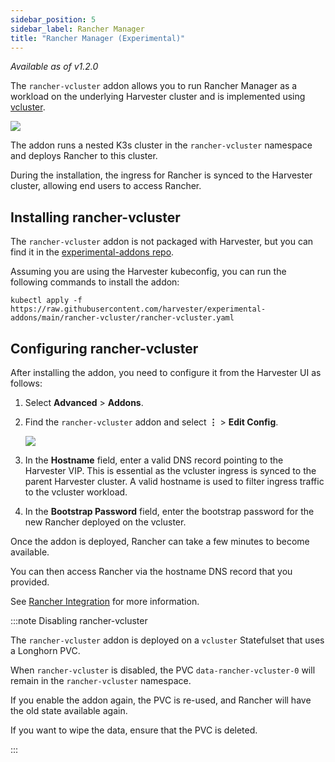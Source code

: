 ```yaml
---
sidebar_position: 5
sidebar_label: Rancher Manager
title: "Rancher Manager (Experimental)"
---
```


<head>
  <link rel="canonical" href="https://docs.harvesterhci.io/v1.2/advanced/rancher-vcluster"/>
</head>

_Available as of v1.2.0_

The `rancher-vcluster` addon allows you to run Rancher Manager as a workload on the underlying Harvester cluster and is implemented using [vcluster](https://www.vcluster.com/).

![](/img/v1.2/vm-import-controller/EnableAddon.png)

The addon runs a nested K3s cluster in the `rancher-vcluster` namespace and deploys Rancher to this cluster.

During the installation, the ingress for Rancher is synced to the Harvester cluster, allowing end users to access Rancher.

## Installing rancher-vcluster

The `rancher-vcluster` addon is not packaged with Harvester, but you can find it in the [experimental-addons repo](https://github.com/harvester/experimental-addons).

Assuming you are using the Harvester kubeconfig, you can run the following commands to install the addon:

```
kubectl apply -f https://raw.githubusercontent.com/harvester/experimental-addons/main/rancher-vcluster/rancher-vcluster.yaml
```

## Configuring rancher-vcluster

After installing the addon, you need to configure it from the Harvester UI as follows:

1. Select **Advanced** > **Addons**.
1. Find the `rancher-vcluster` addon and select **⋮** > **Edit Config**.

    ![](/img/v1.2/rancher-vcluster/VclusterConfig.png)

1. In the **Hostname** field, enter a valid DNS record pointing to the Harvester VIP. This is essential as the vcluster ingress is synced to the parent Harvester cluster. A valid hostname is used to filter ingress traffic to the vcluster workload.
1. In the **Bootstrap Password** field, enter the bootstrap password for the new Rancher deployed on the vcluster.

Once the addon is deployed, Rancher can take a few minutes to become available. 

You can then access Rancher via the hostname DNS record that you provided.

See [Rancher Integration](../../rancher/virtualization-management.md) for more information.

:::note Disabling rancher-vcluster

The `rancher-vcluster` addon is deployed on a `vcluster` Statefulset that uses a Longhorn PVC.

When `rancher-vcluster` is disabled, the PVC `data-rancher-vcluster-0` will remain in the `rancher-vcluster` namespace.

If you enable the addon again, the PVC is re-used, and Rancher will have the old state available again.

If you want to wipe the data, ensure that the PVC is deleted.

:::
